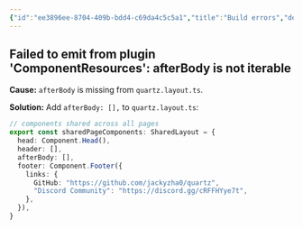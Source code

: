 ```yaml
---
{"id":"ee3896ee-8704-409b-bdd4-c69da4c5c5a1","title":"Build errors","description":"Fixes to common build errors of Quartz.","publish":true,"date_created":"Wednesday, October 16th 2024, 8:43:14 pm","date_modified":"Wednesday, October 16th 2024, 8:53:04 pm","editing_lock":true,"live_preview":true,"cssclasses":["mado-heading"],"path":"Quartz/Troubleshooting/Build errors.md","permalink":"/quartz/troubleshooting/build-errors/","PassFrontmatter":true}
---
```



## Failed to emit from plugin 'ComponentResources': afterBody is not iterable

**Cause:** `afterBody` is missing from `quartz.layout.ts`.

**Solution:** Add `afterBody: [],` to `quartz.layout.ts`:

```ts {5} showLineNumbers{4}
// components shared across all pages
export const sharedPageComponents: SharedLayout = {
  head: Component.Head(),
  header: [],
  afterBody: [],
  footer: Component.Footer({
    links: {
      GitHub: "https://github.com/jackyzha0/quartz",
      "Discord Community": "https://discord.gg/cRFFHYye7t",
    },
  }),
}
```
